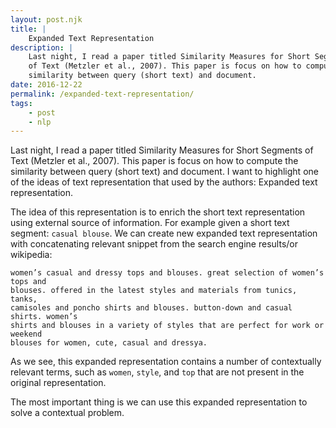 ```yaml
---
layout: post.njk
title: |
    Expanded Text Representation
description: |
    Last night, I read a paper titled Similarity Measures for Short Segments
    of Text (Metzler et al., 2007). This paper is focus on how to compute the
    similarity between query (short text) and document.
date: 2016-12-22
permalink: /expanded-text-representation/
tags:
    - post
    - nlp
---
```


Last night, I read a paper titled Similarity Measures for Short Segments of
Text (Metzler et al., 2007). This paper is focus on how to compute the
similarity between query (short text) and document. I want to highlight one of
the ideas of text representation that used by the authors: Expanded text
representation.

The idea of this representation is to enrich the short text representation
using external source of information. For example given a short text segment:
`casual blouse`. We can create new expanded text representation with
concatenating relevant snippet from the search engine results/or wikipedia:

```text
women’s casual and dressy tops and blouses. great selection of women’s tops and
blouses. offered in the latest styles and materials from tunics, tanks,
camisoles and poncho shirts and blouses. button-down and casual shirts. women’s
shirts and blouses in a variety of styles that are perfect for work or weekend
blouses for women, cute, casual and dressya.
```

As we see, this expanded representation contains a number of contextually
relevant terms, such as `women`, `style`, and `top` that are not present in the
original representation.

The most important thing is we can use this expanded representation to solve a
contextual problem.
